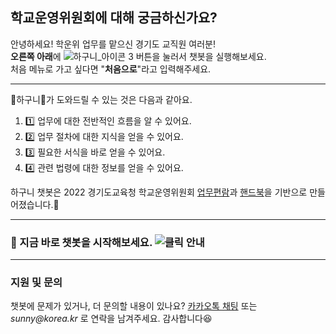 ## 학교운영위원회에 대해 궁금하신가요?

  안녕하세요! 학운위 업무를 맡으신 경기도 교직원 여러분!   
  **오른쪽 아래**에 ![하구니_아이콘 3](https://user-images.githubusercontent.com/103112399/166663273-bde9dac2-5979-45ea-ba55-e94697e0606c.png) 버튼을 눌러서 챗봇을 실행해보세요.      
  처음 메뉴로 가고 싶다면 "__처음으로__"라고 입력해주세요.
* * *

💌하구니💌가 도와드릴 수 있는 것은 다음과 같아요.
  1. 1️⃣ 업무에 대한 전반적인 흐름을 알 수 있어요.
  2. 2️⃣ 업무 절차에 대한 지식을 얻을 수 있어요.
  3. 3️⃣ 필요한 서식을 바로 얻을 수 있어요.
  4. 4️⃣ 관련 법령에 대한 정보를 얻을 수 있어요.

  하구니 챗봇은 2022 경기도교육청 학교운영위원회    [업무편람](https://github.com/Cynthia0407/Hagoony/issues/17#issue-1252626516)과 [핸드북](https://github.com/Cynthia0407/Hagoony/issues/16#issue-1252626208)을 기반으로 만들어졌습니다.📃
* * *
### 📢 지금 바로 챗봇을 시작해보세요.   ![클릭 안내](https://user-images.githubusercontent.com/103112399/172558601-ac91cee8-4d64-43fc-a5e8-445e388724ec.png)

* * *
### 지원 및 문의

  챗봇에 문제가 있거나, 더 문의할 내용이 있나요? [카카오톡 채팅](http://pf.kakao.com/_jKmxib/chat) 또는 _sunny@korea.kr_ 로 연락을 남겨주세요. 감사합니다😆
